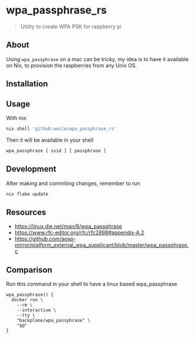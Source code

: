 # wpa_passphrase_rs

> Utility to create WPA PSK for raspberry pi

## About

Using `wpa_passphrase` on a mac can be tricky, my idea is to have it available on Nix,
to provision the raspberries from any Unix OS.

## Installation

## Usage

With nix:

```sh
nix shell 'github:woile/wpa_passphrase_rs'
```

Then it will be available in your shell

```sh
wpa_passphrase [ ssid ] [ passphrase ]
```

## Development

After making and commiting changes, remember to run

```sh
nix flake update
```

## Resources

- https://linux.die.net/man/8/wpa_passphrase
- https://www.rfc-editor.org/rfc/rfc2898#appendix-A.2
- https://github.com/aosp-mirror/platform_external_wpa_supplicant/blob/master/wpa_passphrase.c

## Comparison

Run this command in your shell to have a linux based wpa_passphrase

```
wpa_passphrase() {
  docker run \
    --rm \
    --interactive \
    --tty \
    "backplane/wpa_passphrase" \
    "$@"
}
```